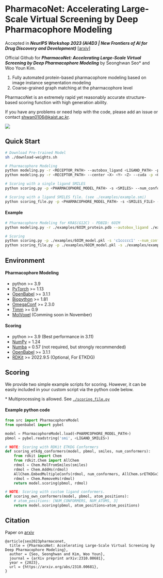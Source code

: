 # PharmacoNet: Accelerating Large-Scale Virtual Screening by Deep Pharmacophore Modeling

Accepted in ***NeurIPS Workshop 2023 (AI4D3 | New Frontiers of AI for Drug Discovery and Development)*** [[arxiv](https://arxiv.org/abs/2310.00681)]

Official Github for ***PharmacoNet: Accelerating Large-Scale Virtual Screening by Deep Pharmacophore Modeling*** by Seonghwan Seo* and Woo Youn Kim.

1. Fully automated protein-based pharmacophore modeling based on image instance segmentation modeling
2. Coarse-grained graph matching at the pharmacophore level

PharmacoNet is an extremely rapid yet reasonably accurate structure-based scoring function with high generation ability.

If you have any problems or need help with the code, please add an issue or contact [shwan0106@kaist.ac.kr](mailto:shwan0106@kaist.ac.kr).

![](images/overview.png)



## Quick Start

```bash
# Download Pre-trained Model
sh ./download-weights.sh

# Pharmacophore Modeling
python modeling.py -r <RECEPTOR_PATH> --autobox_ligand <LIGAND_PATH> -p <OUT_PHARMACOPHORE_MODEL_PATH> 
python modeling.py -r <RECEPTOR_PATH> --center <X> <Y> <Z> --cuda -p <OUT_PHARMACOPHORE_MODEL_PATH>

# Scoring with a single ligand SMILES
python scoring.py -p <PHARMACOPHORE_MODEL_PATH> -s <SMILES> --num_conformers <NUM_CONFORMERS>

# Scoring with a ligand SMILES file. (see ./examples/example.smi)
python scoring_file.py -p <PHARMACOPHORE_MODEL_PATH> -s <SMILES_FILE> --num_conformers <NUM_CONFORMERS> --num_cpus <NUM_CPU>
```

#### Example

```bash
# Pharmacophore Modeling for KRAS(G12C) - PDBID: 6OIM
python modeling.py -r ./examples/6OIM_protein.pdb --autobox_ligand ./examples/6OIM_ligand.sdf -p ./examples/6OIM_model.pkl

# Scoring
python scoring.py -p ./examples/6OIM_model.pkl -s 'c1ccccc1' --num_conformers 2
python scoring_file.py -p ./examples/6OIM_model.pkl -s ./examples/example.smi --num_conformers 10
```



## Environment

#### Pharmacophore Modeling

- python >= 3.9
- [PyTorch]((https://pytorch.org/)) >= 1.13
- [OpenBabel](http://openbabel.org/wiki/Main_Page) >= 3.1.1
- [Biopython](https://biopython.org) >= 1.81
- [OmegaConf](https://omegaconf.readthedocs.io/en/2.3_branch/) >= 2.3.0
- [Timm](https://timm.fast.ai) >= 0.9
- [MolVoxel](https://github.com/SeonghwanSeo/molvoxel) (Comming soon in November)

#### Scoring

- python >= 3.9 (Best performance in 3.11)
- [NumPy](https://numpy.org) = 1.24
- [Numba](https://numba.pydata.org) = 0.57 (not required, but strongly recommended)
- [OpenBabel](http://openbabel.org/wiki/Main_Page) >= 3.1.1
- [RDKit](https://www.rdkit.org/docs/Install.html) >= 2022.9.5 (Optional, For ETKDG)



## Scoring

We provide two simple example scripts for scoring. However, it can be easily included in your custom script via the python code below.

\* Multiprocessing is allowed. See [`./scoring_file.py`](./scoring_file.py)

#### Example python code

```python
from src import PharmacophoreModel
from openbabel import pybel

model = PharmacophoreModel.load(<PHARMCOPHORE_MODEL_PATH>)
pbmol = pybel.readstring('smi', <LIGAND_SMILES>)

# NOTE: Scoring with RDKit ETKDG Conformers
def scoring_etkdg_conformers(model, pbmol, smiles, num_conformers):
    from rdkit import Chem
    from rdkit.Chem import AllChem
    rdmol = Chem.MolFromSmiles(smiles)
    rdmol = Chem.AddHs(rdmol)
    AllChem.EmbedMultipleConfs(rdmol, num_conformers, AllChem.srETKDGv3())
    rdmol = Chem.RemoveHs(rdmol)
    return model.scoring(pbmol, rdmol)

# NOTE: Scoring with custom ligand conformers.
def scoring_own_conformers(model, pbmol, atom_positions):
    # atom_positions: [NUM_CONFORMERS, NUM_ATOMS, 3]
    return model.scoring(pbmol, atom_positions=atom_positions)
```



## Citation

Paper on [arxiv](https://arxiv.org/abs/2310.00681)

```
@article{seo2023pharmaconet,
  title = {PharmacoNet: Accelerating Large-Scale Virtual Screening by Deep Pharmacophore Modeling},
  author = {Seo, Seonghwan and Kim, Woo Youn},
  journal = {arXiv preprint arXiv:2310.00681},
  year = {2023},
  url = {https://arxiv.org/abs/2310.00681},
}
```

